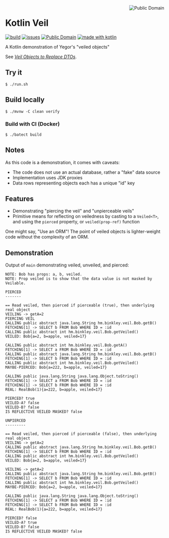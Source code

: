 <a href="LICENSE.md">
<img src="https://unlicense.org/pd-icon.png" alt="Public Domain" align="right"/>
</a>

# Kotlin Veil

[![build](https://github.com/binkley/kotlin-veil/workflows/build/badge.svg)](https://github.com/binkley/kotlin-veil/actions)
[![issues](https://img.shields.io/github/issues/binkley/kotlin-veil.svg)](https://github.com/binkley/kotlin-veil/issues)
[![Public Domain](https://img.shields.io/badge/license-Public%20Domain-blue.svg)](http://unlicense.org)
[![made with kotlin](https://img.shields.io/badge/made%20with-Kotlin-1f425f.svg)](https://kotlinlang.org)

A Kotlin demonstration of Yegor's "veiled objects"

See [_Veil Objects to Replace
DTOs_](https://www.yegor256.com/2020/05/19/veil-objects.html).

## Try it

```
$ ./run.sh
```

## Build locally

```
$ ./mvnw -C clean verify
```

### Build with CI (Docker)

```
$ ./batect build
```

## Notes

As this code is a demonstration, it comes with caveats:

- The code does not use an actual database, rather a "fake" data source
- Implementation uses JDK proxies
- Data rows representing objects each has a unique "id" key

## Features

- Demonstrating "piercing the veil" and "unpierceable veils"
- Primitive means for reflecting on veiledness by casting to a `Veiled<T>`, and
  using the `pierced` property, or `veiled(prop-ref)` function

One might say, "Use an ORM"!  The point of veiled objects is lighter-weight code
without the complexity of an ORM.

## Demonstration

Output of `main` demonstrating veiled, unveiled, and pierced:

```
NOTE: Bob has props: a, b, veiled.
NOTE: Prop veiled is to show that the data value is not masked by Veilable.

PIERCED
-------

== Read veiled, then pierced if pierceable (true), then underlying real object
VEILING -> getA=2
PIERCING VEIL
CALLING public abstract java.lang.String hm.binkley.veil.Bob.getB()
FETCHING[1] -> SELECT b FROM Bob WHERE ID = :id
CALLING public abstract int hm.binkley.veil.Bob.getVeiled()
VEILED: Bob{a=2, b=apple, veiled=17}

CALLING public abstract int hm.binkley.veil.Bob.getA()
FETCHING[1] -> SELECT a FROM Bob WHERE ID = :id
CALLING public abstract java.lang.String hm.binkley.veil.Bob.getB()
FETCHING[1] -> SELECT b FROM Bob WHERE ID = :id
CALLING public abstract int hm.binkley.veil.Bob.getVeiled()
MAYBE-PIERCED: Bob{a=222, b=apple, veiled=17}

CALLING public java.lang.String java.lang.Object.toString()
FETCHING[1] -> SELECT a FROM Bob WHERE ID = :id
FETCHING[1] -> SELECT b FROM Bob WHERE ID = :id
REAL: RealBob(1){a=222, b=apple, veiled=17}

PIERCED? true
VEILED-A? false
VEILED-B? false
IS REFLECTIVE VEILED MASKED? false

UNPIERCED
---------

== Read veiled, then pierced if pierceable (false), then underlying real object
VEILING -> getA=2
CALLING public abstract java.lang.String hm.binkley.veil.Bob.getB()
FETCHING[1] -> SELECT b FROM Bob WHERE ID = :id
CALLING public abstract int hm.binkley.veil.Bob.getVeiled()
VEILED: Bob{a=2, b=apple, veiled=17}

VEILING -> getA=2
CALLING public abstract java.lang.String hm.binkley.veil.Bob.getB()
FETCHING[1] -> SELECT b FROM Bob WHERE ID = :id
CALLING public abstract int hm.binkley.veil.Bob.getVeiled()
MAYBE-PIERCED: Bob{a=2, b=apple, veiled=17}

CALLING public java.lang.String java.lang.Object.toString()
FETCHING[1] -> SELECT a FROM Bob WHERE ID = :id
FETCHING[1] -> SELECT b FROM Bob WHERE ID = :id
REAL: RealBob(1){a=222, b=apple, veiled=17}

PIERCED? false
VEILED-A? true
VEILED-B? false
IS REFLECTIVE VEILED MASKED? false
```
